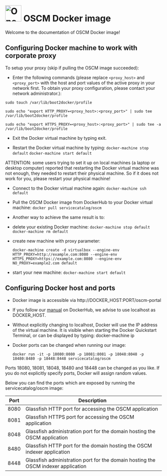 <p align="center"><h1><img height="52" src="https://avatars0.githubusercontent.com/u/14330878" alt="Open Service Catalog Manager"/>&nbsp;OSCM Docker image</h1></p> 

Welcome to the documentation of OSCM Docker image!

## Configuring Docker machine to work with corporate proxy
To setup your proxy (skip if pulling the OSCM image succeeded):

* Enter the following commands (please replace `<proxy_host>` and `<proxy_port>` with the host and port values of the active proxy in your network first. To obtain your proxy configuration, please contact your network administrator.):

`sudo touch /var/lib/boot2docker/profile`

`sudo echo "export HTTP_PROXY=<proxy_host>:<proxy_port>" | sudo tee /var/lib/boot2docker/profile`

`sudo echo "export HTTPS_PROXY=<proxy_host>:<proxy_port>" | sudo tee -a /var/lib/boot2docker/profile`

* Exit the Docker virtual machine by typing exit.

* Restart the Docker virtual machine by typing:
`docker-machine stop default`
`docker-machine start default`

ATTENTION: some users trying to set it up on local machines (a laptop or desktop computer) reported that restarting the Docker virtual machine was not enough, they needed to restart their physical machine. So if it does not work for you, please restart your physical machine!

* Connect to the Docker virtual machine again:
`docker-machine ssh default`

* Pull the OSCM Docker image from DockerHub to your Docker virtual machine:
`docker pull servicecatalog/oscm`

* Another way to achieve the same result is to: 
 - delete your existing Docker machine:
	`docker-machine stop default`
	`docker-machine rm default`
 - create new machine with proxy parameter:
 
	`docker-machine create -d virtualbox --engine-env HTTP_PROXY=http://example.com:8080 --engine-env HTTPS_PROXY=https://example.com:8080 --engine-env NO_PROXY=example2.com default`
 - start your new machine:
	`docker-machine start default`

## Configuring Docker host and ports

* Docker image is accessible via http://DOCKER_HOST:PORT/oscm-portal

* If you follow our [manual](https://hub.docker.com/r/servicecatalog/oscm/) on DockerHub, we advise to use localhost as DOCKER_HOST.

* Without explicitly changing to localhost, Docker will use the IP address of the virtual machine. 
It is visible when starting the Docker Quickstart Terminal, or can be displayed by typing:
docker-machine ip <machine name>
  
* Docker ports can be changed when running our image:

	`docker run -it -p 18080:8080 -p 18081:8081 -p 18048:8048 -p 18480:8480 -p 18448:8448 servicecatalog/oscm`
	
Ports 18080, 18081, 18048, 18480 and 18448 can be changed as you like. If you do not explicitly specify ports, Docker will assign random values.
	
Below you can find the ports which are exposed by running the servicecatalog/oscm image:

Port | Description
------------ | -------------
8080 | Glassfish HTTP port for accessing the OSCM application 
8081 | Glassfish HTTPS port for accessing the OSCM application 
8048 | Glassfish administration port for the domain hosting the OSCM application 
8480 | Glassfish HTTP port for the domain hosting the OSCM indexer application 
8448 | Glassfish administration port for the domain hosting the OSCM indexer application
